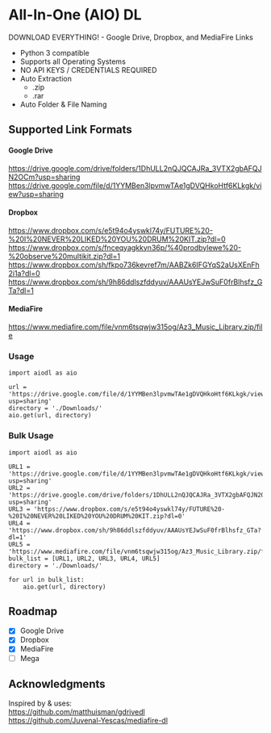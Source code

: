 # All-In-One (AIO) DL
DOWNLOAD EVERYTHING! - Google Drive, Dropbox, and MediaFire Links

- Python 3 compatible
- Supports all Operating Systems
- NO API KEYS / CREDENTIALS REQUIRED
- Auto Extraction
  - .zip
  - .rar
- Auto Folder & File Naming

## Supported Link Formats
#### Google Drive 

https://drive.google.com/drive/folders/1DhULL2nQJQCAJRa_3VTX2gbAFQJN2OCm?usp=sharing </br>
https://drive.google.com/file/d/1YYMBen3lpvmwTAe1gDVQHkoHtf6KLkgk/view?usp=sharing

#### Dropbox

https://www.dropbox.com/s/e5t94o4yswkl74y/FUTURE%20-%20I%20NEVER%20LIKED%20YOU%20DRUM%20KIT.zip?dl=0
https://www.dropbox.com/s/fnceqyagkkyn36p/%40prodbylewe%20-%20observe%20multikit.zip?dl=1
https://www.dropbox.com/sh/fkpo736kevref7m/AABZk6IFGYqS2aUsXEnFh2i1a?dl=0
https://www.dropbox.com/sh/9h86ddlszfddyuv/AAAUsYEJwSuF0frBlhsfz_GTa?dl=1

#### MediaFire
https://www.mediafire.com/file/vnm6tsqwjw315og/Az3_Music_Library.zip/file


### Usage
```python3
import aiodl as aio

url = 'https://drive.google.com/file/d/1YYMBen3lpvmwTAe1gDVQHkoHtf6KLkgk/view?usp=sharing'
directory = './Downloads/'
aio.get(url, directory)
```
### Bulk Usage
```python3
import aiodl as aio

URL1 = 'https://drive.google.com/file/d/1YYMBen3lpvmwTAe1gDVQHkoHtf6KLkgk/view?usp=sharing'
URL2 = 'https://drive.google.com/drive/folders/1DhULL2nQJQCAJRa_3VTX2gbAFQJN2OCm?usp=sharing'
URL3 = 'https://www.dropbox.com/s/e5t94o4yswkl74y/FUTURE%20-%20I%20NEVER%20LIKED%20YOU%20DRUM%20KIT.zip?dl=0'
URL4 = 'https://www.dropbox.com/sh/9h86ddlszfddyuv/AAAUsYEJwSuF0frBlhsfz_GTa?dl=1'
URL5 = 'https://www.mediafire.com/file/vnm6tsqwjw315og/Az3_Music_Library.zip/file'
bulk_list = [URL1, URL2, URL3, URL4, URL5]
directory = './Downloads/'

for url in bulk_list:
    aio.get(url, directory)
```

## Roadmap
- [X] Google Drive
- [X] Dropbox
- [X] MediaFire
- [ ] Mega
 
## Acknowledgments
Inspired by & uses:<br/>
https://github.com/matthuisman/gdrivedl <br/>
https://github.com/Juvenal-Yescas/mediafire-dl
